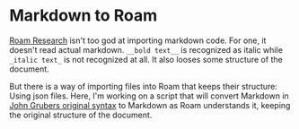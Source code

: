 
# Markdown to Roam #

[Roam Research](https://roamresearch.com) isn't too god at importing markdown code. For one, it doesn't read actual markdown. `__bold text__` is recognized as italic while `_italic text_` is not recognized at all. It also looses some structure of the document.

But there is a way of importing files into Roam that keeps their structure: Using json files. Here, I'm working on a script that will convert Markdown in [John Grubers original syntax](https://daringfireball.net/projects/markdown/syntax) to Markdown as Roam understands it, keeping the original structure of the document.